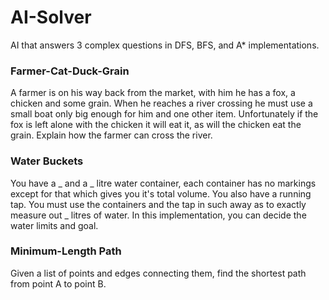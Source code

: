 # AI-Solver
AI that answers 3 complex questions in DFS, BFS, and A* implementations.

### Farmer-Cat-Duck-Grain
A farmer is on his way back from the market, with him he has a fox, a chicken and some grain. When he reaches a river crossing he must use a small boat only big enough for him and one other item. Unfortunately if the fox is left alone with the chicken it will eat it, as will the chicken eat the grain. Explain how the farmer can cross the river.

### Water Buckets
You have a _ and a _ litre water container, each container has no markings except for that which gives you it's total volume. You also have a running tap. You must use the containers and the tap in such away as to exactly measure out _ litres of water. In this implementation, you can decide the water limits and goal.

### Minimum-Length Path
Given a list of points and edges connecting them, find the shortest path from point A to point B.
